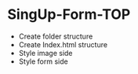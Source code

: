 # SingUp-Form-TOP

- Create folder structure
- Create Index.html structure
- Style image side
- Style form side